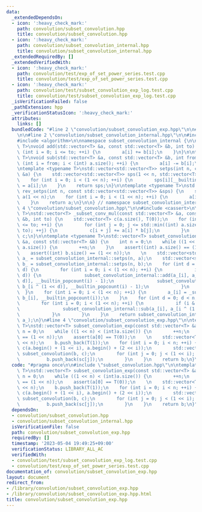 ```yaml
---
data:
  _extendedDependsOn:
  - icon: ':heavy_check_mark:'
    path: convolution/subset_convolution.hpp
    title: convolution/subset_convolution.hpp
  - icon: ':heavy_check_mark:'
    path: convolution/subset_convolution_internal.hpp
    title: convolution/subset_convolution_internal.hpp
  _extendedRequiredBy: []
  _extendedVerifiedWith:
  - icon: ':heavy_check_mark:'
    path: convolution/test/exp_of_set_power_series.test.cpp
    title: convolution/test/exp_of_set_power_series.test.cpp
  - icon: ':heavy_check_mark:'
    path: convolution/test/subset_convolution_exp_log.test.cpp
    title: convolution/test/subset_convolution_exp_log.test.cpp
  _isVerificationFailed: false
  _pathExtension: hpp
  _verificationStatusIcon: ':heavy_check_mark:'
  attributes:
    links: []
  bundledCode: "#line 2 \"convolution/subset_convolution_exp.hpp\"\n\n#line 2 \"convolution/subset_convolution.hpp\"\
    \n\n#line 2 \"convolution/subset_convolution_internal.hpp\"\n\n#include <vector>\n\
    #include <algorithm>\n\nnamespace subset_convolution_internal {\n\ntemplate <typename\
    \ T>\nvoid add(std::vector<T> &a, const std::vector<T> &b, int to) {\n    for\
    \ (int i = 0; i <= to; ++i) {\n        a[i] += b[i];\n    }\n}\n\ntemplate <typename\
    \ T>\nvoid sub(std::vector<T> &a, const std::vector<T> &b, int from) {\n    for\
    \ (int i = from; i < (int) a.size(); ++i) {\n        a[i] -= b[i];\n    }\n}\n\
    \ntemplate <typename T>\nstd::vector<std::vector<T>> setps(int n, const std::vector<T>\
    \ &a) {\n    std::vector<std::vector<T>> sps(1 << n, std::vector<T>(n + 1, T(0)));\n\
    \    for (int i = 0; i < (1 << n); ++i) {\n        sps[i][__builtin_popcount(i)]\
    \ = a[i];\n    }\n    return sps;\n}\n\ntemplate <typename T>\nstd::vector<T>\
    \ rev_setps(int n, const std::vector<std::vector<T>> &sps) {\n    std::vector<T>\
    \ a(1 << n);\n    for (int i = 0; i < (1 << n); ++i) {\n        a[i] = sps[i][__builtin_popcount(i)];\n\
    \    }\n    return a;\n}\n\n} // namespace subset_convolution_internal\n#line\
    \ 4 \"convolution/subset_convolution.hpp\"\n\n#include <cassert>\n\ntemplate <typename\
    \ T>\nstd::vector<T> _subset_conv_mul(const std::vector<T> &a, const std::vector<T>\
    \ &b, int to) {\n    std::vector<T> c(a.size(), T(0));\n    for (int i = 0; i\
    \ <= to; ++i) {\n        for (int j = 0; j <= std::min((int) a.size() - i - 1,\
    \ to); ++j) {\n            c[i + j] += a[i] * b[j];\n        }\n    }\n    return\
    \ c;\n}\n\ntemplate <typename T>\nstd::vector<T> subset_convolution(const std::vector<T>\
    \ &a, const std::vector<T> &b) {\n    int n = 0;\n    while ((1 << n) < (int)\
    \ a.size()) {\n        ++n;\n    }\n    assert((int) a.size() == (1 << n));\n\
    \    assert((int) b.size() == (1 << n));\n    \n    std::vector<std::vector<T>>\
    \ a_ = subset_convolution_internal::setps(n, a);\n    std::vector<std::vector<T>>\
    \ b_ = subset_convolution_internal::setps(n, b);\n    for (int d = 0; d < n; ++\
    \ d) {\n        for (int i = 0; i < (1 << n); ++i) {\n            if (i & (1 <<\
    \ d)) {\n                subset_convolution_internal::add(a_[i], a_[i ^ (1 <<\
    \ d)], __builtin_popcount(i) - 1);\n                subset_convolution_internal::add(b_[i],\
    \ b_[i ^ (1 << d)], __builtin_popcount(i) - 1);\n            }\n        }\n  \
    \  }\n    for (int i = 0; i < (1 << n); ++i) {\n        a_[i] = _subset_conv_mul(a_[i],\
    \ b_[i], __builtin_popcount(i));\n    }\n    for (int d = 0; d < n; ++ d) {\n\
    \        for (int i = 0; i < (1 << n); ++i) {\n            if (i & (1 << d)) {\n\
    \                subset_convolution_internal::sub(a_[i], a_[i ^ (1 << d)], __builtin_popcount(i));\n\
    \            }\n        }\n    }\n    return subset_convolution_internal::rev_setps(n,\
    \ a_);\n}\n#line 4 \"convolution/subset_convolution_exp.hpp\"\n\ntemplate <typename\
    \ T>\nstd::vector<T> subset_convolution_exp(const std::vector<T> &a) {\n    int\
    \ n = 0;\n    while ((1 << n) < (int)a.size()) {\n        ++n;\n    }\n    assert((int)a.size()\
    \ == (1 << n));\n    assert(a[0] == T(0));\n    \n    std::vector<T> b;\n    b.reserve(1\
    \ << n);\n    b.push_back(T(1));\n    for (int i = 0; i < n; ++i) {\n        std::vector<T>\
    \ c(a.begin() + (1 << i), a.begin() + (2 << i));\n        std::vector<T> sc =\
    \ subset_convolution(b, c);\n        for (int j = 0; j < (1 << i); ++j) {\n  \
    \          b.push_back(sc[j]);\n        }\n    }\n    return b;\n}\n"
  code: "#pragma once\n\n#include \"subset_convolution.hpp\"\n\ntemplate <typename\
    \ T>\nstd::vector<T> subset_convolution_exp(const std::vector<T> &a) {\n    int\
    \ n = 0;\n    while ((1 << n) < (int)a.size()) {\n        ++n;\n    }\n    assert((int)a.size()\
    \ == (1 << n));\n    assert(a[0] == T(0));\n    \n    std::vector<T> b;\n    b.reserve(1\
    \ << n);\n    b.push_back(T(1));\n    for (int i = 0; i < n; ++i) {\n        std::vector<T>\
    \ c(a.begin() + (1 << i), a.begin() + (2 << i));\n        std::vector<T> sc =\
    \ subset_convolution(b, c);\n        for (int j = 0; j < (1 << i); ++j) {\n  \
    \          b.push_back(sc[j]);\n        }\n    }\n    return b;\n}"
  dependsOn:
  - convolution/subset_convolution.hpp
  - convolution/subset_convolution_internal.hpp
  isVerificationFile: false
  path: convolution/subset_convolution_exp.hpp
  requiredBy: []
  timestamp: '2023-05-04 19:49:25+09:00'
  verificationStatus: LIBRARY_ALL_AC
  verifiedWith:
  - convolution/test/subset_convolution_exp_log.test.cpp
  - convolution/test/exp_of_set_power_series.test.cpp
documentation_of: convolution/subset_convolution_exp.hpp
layout: document
redirect_from:
- /library/convolution/subset_convolution_exp.hpp
- /library/convolution/subset_convolution_exp.hpp.html
title: convolution/subset_convolution_exp.hpp
---
```

